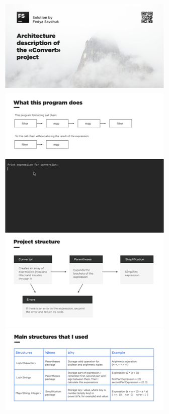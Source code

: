 ![Intro](https://github.com/FedyaSavchuk/convert/blob/master/photo/Intro.png)

![ProgramWork](https://github.com/FedyaSavchuk/convert/blob/master/photo/ProgramWork.png)
![](https://github.com/FedyaSavchuk/convert/blob/master/photo/gifConvert.gif)
![ProjectStructure](https://github.com/FedyaSavchuk/convert/blob/master/photo/ProjectStructure.png)
![WhatUsed](https://github.com/FedyaSavchuk/convert/blob/master/photo/WhatUsed.png)
